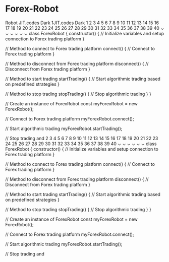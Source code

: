 # Forex-Robot
Robot
JIT.codes
Dark
1JIT.codes
Dark
1
2
3
4
5
6
7
8
9
10
11
12
13
14
15
16
17
18
19
20
21
22
23
24
25
26
27
28
29
30
31
32
33
34
35
36
37
38
39
40
⌄
⌄
⌄
⌄
⌄
⌄
class ForexRobot {
  constructor() {
    // Initialize variables and setup connection to Forex trading platform
  }

  // Method to connect to Forex trading platform
  connect() {
    // Connect to Forex trading platform
  }

  // Method to disconnect from Forex trading platform
  disconnect() {
    // Disconnect from Forex trading platform
  }

  // Method to start trading
  startTrading() {
    // Start algorithmic trading based on predefined strategies
  }

  // Method to stop trading
  stopTrading() {
    // Stop algorithmic trading
  }
}

// Create an instance of ForexRobot
const myForexRobot = new ForexRobot();

// Connect to Forex trading platform
myForexRobot.connect();

// Start algorithmic trading
myForexRobot.startTrading();

// Stop trading and 
2
3
4
5
6
7
8
9
10
11
12
13
14
15
16
17
18
19
20
21
22
23
24
25
26
27
28
29
30
31
32
33
34
35
36
37
38
39
40
⌄
⌄
⌄
⌄
⌄
⌄
class ForexRobot {
  constructor() {
    // Initialize variables and setup connection to Forex trading platform
  }

  // Method to connect to Forex trading platform
  connect() {
    // Connect to Forex trading platform
  }

  // Method to disconnect from Forex trading platform
  disconnect() {
    // Disconnect from Forex trading platform
  }

  // Method to start trading
  startTrading() {
    // Start algorithmic trading based on predefined strategies
  }

  // Method to stop trading
  stopTrading() {
    // Stop algorithmic trading
  }
}

// Create an instance of ForexRobot
const myForexRobot = new ForexRobot();

// Connect to Forex trading platform
myForexRobot.connect();

// Start algorithmic trading
myForexRobot.startTrading();

// Stop trading and 






